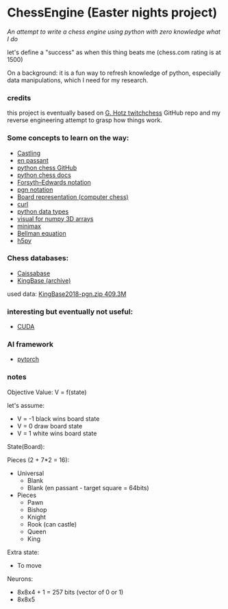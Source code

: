 # ChessEngine (Easter nights project)

*An attempt to write a chess engine using python with zero knowledge what I do*

let's define a "success" as when this thing beats me (chess.com rating is at 1500) 
 
On a background: it is a fun way to refresh knowledge of python, especially data manipulations, which I need for my research. 

### credits
this project is eventually based on [G. Hotz twitchchess](https://gitshub.com/geohot/twitchchess) GitHub repo and my reverse engineering attempt to grasp how things work.

### Some concepts to learn on the way:

- [Castling](https://en.wikipedia.org/wiki/Castling)
- [en passant](https://en.wikipedia.org/wiki/En_passant)
- [python chess GitHub](https://github.com/niklasf/python-chess)
- [python chess docs](https://python-chess.readthedocs.io/en/latest/)
- [Forsyth–Edwards notation](https://en.wikipedia.org/wiki/Forsyth%E2%80%93Edwards_Notation)
- [pgn notation](https://en.wikipedia.org/wiki/Portable_Game_Notation)
- [Board representation (computer chess)](https://en.wikipedia.org/wiki/Board_representation_(computer_chess))
- [curl](https://www.prostdev.com/post/the-power-of-curl)
- [python data types](https://jakevdp.github.io/PythonDataScienceHandbook/02.01-understanding-data-types.html)
- [visual for numpy 3D arrays](https://jalammar.github.io/visual-numpy/)
- [minimax](https://en.wikipedia.org/wiki/Minimax)
- [Bellman equation](https://en.wikipedia.org/wiki/Bellman_equation)
- [h5py](https://docs.h5py.org/en/stable/index.html)

### Chess databases:

- [Caissabase](http://caissabase.co.uk/)
- [KingBase (archive)](https://archive.org/details/KingBase2018)

used data: [KingBase2018-pgn.zip 409.3M](https://archive.org/download/KingBase2018)

### interesting but eventually not useful:

- [CUDA](https://docs.nvidia.com/cuda/cuda-installation-guide-linux/index.html)

### AI framework
- [pytorch](https://pytorch.org/)

### notes 

Objective Value: V = f(state) 

let's assume:
- V = -1 black wins board state
- V = 0 draw board state
- V = 1 white wins board state 

State(Board):

Pieces (2 + 7*2 = 16):
- Universal
    - Blank
    - Blank (en passant - target square = 64bits)
- Pieces 
    - Pawn
    - Bishop
    - Knight
    - Rook (can castle)
    - Queen
    - King

Extra state:
- To move

Neurons:
- 8x8x4 + 1 = 257 bits (vector of 0 or 1)
- 8x8x5 
